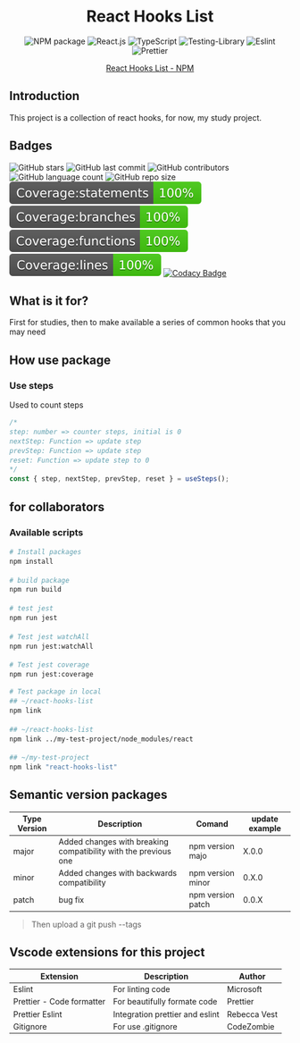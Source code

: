 <div align="center">

# React Hooks List

![NPM package](https://img.shields.io/badge/npm-CB3837?style=for-the-badge&logo=npm&logoColor=white)
![React.js](https://img.shields.io/badge/React-20232A?style=for-the-badge&logo=react&logoColor=61DAFB)
![TypeScript](https://img.shields.io/badge/typescript-%23007ACC.svg?style=for-the-badge&logo=typescript&logoColor=white)
![Testing-Library](https://img.shields.io/badge/-TestingLibrary-%23E33332?style=for-the-badge&logo=testing-library&logoColor=white)
![Eslint](https://img.shields.io/badge/eslint-3A33D1?style=for-the-badge&logo=eslint&logoColor=white)
![Prettier](https://img.shields.io/badge/prettier-1A2C34?style=for-the-badge&logo=prettier&logoColor=F7BA3E)

<a href="https://www.npmjs.com/package/react-hooks-list" target="blank">React Hooks List - NPM</a>
</div>

## Introduction
This project is a collection of react hooks, for now, my study project.

## Badges

![GitHub stars](https://img.shields.io/github/stars/gabrielogregorio/react-hooks-list)
![GitHub last commit](https://img.shields.io/github/last-commit/gabrielogregorio/react-hooks-list?style=flat-square)
![GitHub contributors](https://img.shields.io/github/contributors/gabrielogregorio/react-hooks-list)
![GitHub language count](https://img.shields.io/github/languages/count/gabrielogregorio/react-hooks-list)
![GitHub repo size](https://img.shields.io/github/repo-size/gabrielogregorio/react-hooks-list) ![statements](./coverage/badge-statements.svg) ![branchs](./coverage/badge-branches.svg) ![functions](./coverage/badge-functions.svg) ![lines](./coverage/badge-lines.svg) [![Codacy Badge](https://app.codacy.com/project/badge/Grade/1958d8d41fa0496cba7f145b8cfa2adb)](https://www.codacy.com/gh/gabrielogregorio/react-hooks-list/dashboard?utm_source=github.com&amp;utm_medium=referral&amp;utm_content=gabrielogregorio/react-hooks-list&amp;utm_campaign=Badge_Grade)

## What is it for?

First for studies, then to make available a series of common hooks that you may need

## How use package
### Use steps
Used to count steps

```typescript
/*
step: number => counter steps, initial is 0
nextStep: Function => update step
prevStep: Function => update step
reset: Function => update step to 0
*/
const { step, nextStep, prevStep, reset } = useSteps();
```
## for collaborators
### Available scripts
```bash
# Install packages
npm install

# build package
npm run build

# test jest
npm run jest

# Test jest watchAll
npm run jest:watchAll

# Test jest coverage
npm run jest:coverage
```

```bash
# Test package in local
## ~/react-hooks-list
npm link

## ~/react-hooks-list
npm link ../my-test-project/node_modules/react

## ~/my-test-project
npm link "react-hooks-list"
```

## Semantic version packages

| Type Version | Description | Comand | update example |
|---------------|------------|--------|------------------|
| major | Added changes with breaking compatibility with the previous one | npm version majo | X.0.0 |
| minor | Added changes with backwards compatibility | npm version minor | 0.X.0 |
| patch | bug fix | npm version patch | 0.0.X |

> Then upload a git push --tags
## Vscode extensions for this project

| Extension | Description | Author |
|-----------|--------|---------|
| Eslint  | For linting code | Microsoft |
| Prettier - Code formatter | For beautifully formate code | Prettier |
| Prettier Eslint  | Integration prettier and eslint | Rebecca Vest |
| Gitignore  | For use .gitignore | CodeZombie |
